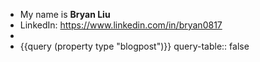 - My name is **Bryan Liu**
- LinkedIn: https://www.linkedin.com/in/bryan0817
-
- {{query (property type "blogpost")}}
  query-table:: false